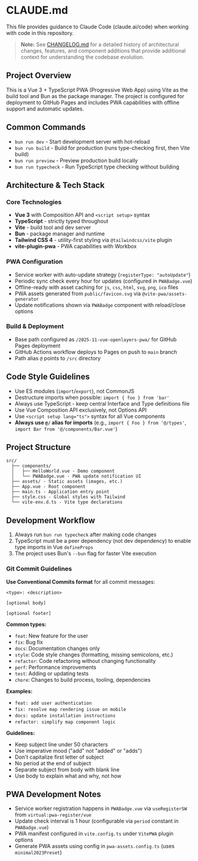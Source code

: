 # CLAUDE.md

This file provides guidance to Claude Code (claude.ai/code) when working with code in this repository.

> **Note:** See [CHANGELOG.md](CHANGELOG.md) for a detailed history of architectural changes, features, and component additions that provide additional context for understanding the codebase evolution.

## Project Overview

This is a Vue 3 + TypeScript PWA (Progressive Web App) using Vite as the build tool and Bun as the package manager. The project is configured for deployment to GitHub Pages and includes PWA capabilities with offline support and automatic updates.

## Common Commands

- `bun run dev` - Start development server with hot-reload
- `bun run build` - Build for production (runs type-checking first, then Vite build)
- `bun run preview` - Preview production build locally
- `bun run typecheck` - Run TypeScript type checking without building

## Architecture & Tech Stack

### Core Technologies
- **Vue 3** with Composition API and `<script setup>` syntax
- **TypeScript** - strictly typed throughout
- **Vite** - build tool and dev server
- **Bun** - package manager and runtime
- **Tailwind CSS 4** - utility-first styling via `@tailwindcss/vite` plugin
- **vite-plugin-pwa** - PWA capabilities with Workbox

### PWA Configuration
- Service worker with auto-update strategy (`registerType: "autoUpdate"`)
- Periodic sync check every hour for updates (configured in `PWABadge.vue`)
- Offline-ready with asset caching for `js`, `css`, `html`, `svg`, `png`, `ico` files
- PWA assets generated from `public/favicon.svg` via `@vite-pwa/assets-generator`
- Update notifications shown via `PWABadge` component with reload/close options

### Build & Deployment
- Base path configured as `/2025-11-vue-openlayers-pwa/` for GitHub Pages deployment
- GitHub Actions workflow deploys to Pages on push to `main` branch
- Path alias `@` points to `/src` directory

## Code Style Guidelines

- Use ES modules (`import`/`export`), not CommonJS
- Destructure imports when possible: `import { foo } from 'bar'`
- Always use TypeScript - keep central Interface and Type definitions file
- Use Vue Composition API exclusively, not Options API
- Use `<script setup lang="ts">` syntax for all Vue components
- **Always use `@/` alias for imports** (e.g., `import { Foo } from '@/types'`, `import Bar from '@/components/Bar.vue'`)

## Project Structure

```
src/
  ├── components/
  │   ├── HelloWorld.vue - Demo component
  │   └── PWABadge.vue - PWA update notification UI
  ├── assets/ - Static assets (images, etc.)
  ├── App.vue - Root component
  ├── main.ts - Application entry point
  ├── style.css - Global styles with Tailwind
  └── vite-env.d.ts - Vite type declarations
```

## Development Workflow

1. Always run `bun run typecheck` after making code changes
2. TypeScript must be a peer dependency (not dev dependency) to enable type imports in Vue `defineProps`
3. The project uses Bun's `--bun` flag for faster Vite execution

### Git Commit Guidelines

**Use Conventional Commits format** for all commit messages:

```
<type>: <description>

[optional body]

[optional footer]
```

**Common types:**
- `feat`: New feature for the user
- `fix`: Bug fix
- `docs`: Documentation changes only
- `style`: Code style changes (formatting, missing semicolons, etc.)
- `refactor`: Code refactoring without changing functionality
- `perf`: Performance improvements
- `test`: Adding or updating tests
- `chore`: Changes to build process, tooling, dependencies

**Examples:**
- `feat: add user authentication`
- `fix: resolve map rendering issue on mobile`
- `docs: update installation instructions`
- `refactor: simplify map component logic`

**Guidelines:**
- Keep subject line under 50 characters
- Use imperative mood ("add" not "added" or "adds")
- Don't capitalize first letter of subject
- No period at the end of subject
- Separate subject from body with blank line
- Use body to explain what and why, not how

## PWA Development Notes

- Service worker registration happens in `PWABadge.vue` via `useRegisterSW` from `virtual:pwa-register/vue`
- Update check interval is 1 hour (configurable via `period` constant in `PWABadge.vue`)
- PWA manifest configured in `vite.config.ts` under `VitePWA` plugin options
- Generate PWA assets using config in `pwa-assets.config.ts` (uses `minimal2023Preset`)